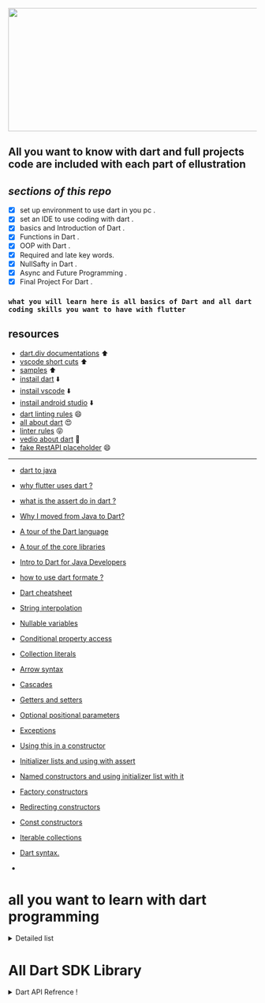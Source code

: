 <p align="center">
<img src="https://user-images.githubusercontent.com/95125518/179025235-c5a12ccc-1896-4c6c-b975-94e318e00b85.png" width="650" height="250" />
</p>

## All you want to know with dart and full projects code are included with each part of ellustration

## **_sections of this repo_**

- [x] set up environment to use dart in you pc .
- [x] set an IDE to use coding with dart .
- [x] basics and Introduction of Dart .
- [x] Functions in Dart .
- [x] OOP with Dart .
- [x] Required and late key words.
- [x] NullSafty in Dart .
- [x] Async and Future Programming .
- [x] Final Project For Dart .

### `what you will learn here is all basics of Dart and all dart coding skills you want to have with flutter`

## resources

- [dart.div documentations](https://dart.dev/guides) ⬆️
- [vscode short cuts](https://code.visualstudio.com/shortcuts/keyboard-shortcuts-windows.pdf) ⬆️
- [samples](https://dart.dev/samples) ⬆️
- [instail dart](https://dart.dev/get-dart) ⬇️
- [instail vscode](https://code.visualstudio.com/download) ⬇️
- [instail android studio](https://developer.android.com/studio?gclid=CjwKCAjw2rmWBhB4EiwAiJ0mtSiSOFKJKdV-iAZr3ML0xW7_wiYAen_eu2AdRZNeLQv_-kzu3p190xoCYoIQAvD_BwE&gclsrc=aw.ds) ⬇️
- [dart linting rules](https://github.com/dart-lang/lints) 😄
- [all about dart](https://github.com/dart-lang) 😍
- [linter rules](https://dart-lang.github.io/linter/lints/) 😝
- [vedio about dart](https://youtu.be/5F-6n_2XWR8) :movie_camera:
- [fake RestAPI placeholder](https://jsonplaceholder.typicode.com/) 😄

---

- [dart to java](https://developers.google.com/codelabs/from-java-to-dart#0)
- [why flutter uses dart ?](https://hackernoon.com/why-flutter-uses-dart-dd635a054ebf)
- [what is the assert do in dart ?](https://stackoverflow.com/questions/56537718/what-assert-do-in-dart)
- [Why I moved from Java to Dart?](https://hackernoon.com/why-i-moved-from-java-to-dart-8f3802b1d652)
- [A tour of the Dart language](https://dart.dev/guides/language/language-tour)
- [A tour of the core libraries](https://dart.dev/guides/libraries/library-tour)
- [Intro to Dart for Java Developers](https://codelabs.developers.google.com/codelabs/from-java-to-dart/)
- [how to use dart formate ?](https://dart.dev/tools/dart-format)
- [Dart cheatsheet](https://dart.dev/codelabs/dart-cheatsheet)
- [String interpolation](https://dart.dev/codelabs/dart-cheatsheet#string-interpolation)
- [Nullable variables](https://dart.dev/codelabs/dart-cheatsheet#nullable-variables)
- [Conditional property access](https://dart.dev/codelabs/dart-cheatsheet#conditional-property-access)
- [Collection literals](https://dart.dev/codelabs/dart-cheatsheet#collection-literals)
- [Arrow syntax](https://dart.dev/codelabs/dart-cheatsheet#arrow-syntax)
- [Cascades](https://dart.dev/codelabs/dart-cheatsheet#cascades)
- [Getters and setters](https://dart.dev/codelabs/dart-cheatsheet#getters-and-setters)
- [Optional positional parameters](https://dart.dev/codelabs/dart-cheatsheet#optional-positional-parameters)
- [Exceptions](https://dart.dev/codelabs/dart-cheatsheet#exceptions)
- [Using this in a constructor](https://dart.dev/codelabs/dart-cheatsheet#using-this-in-a-constructor)
- [Initializer lists and using with assert](https://dart.dev/codelabs/dart-cheatsheet#initializer-lists)
- [Named constructors and using initializer list with it](https://dart.dev/codelabs/dart-cheatsheet#named-constructors)
- [Factory constructors](https://dart.dev/codelabs/dart-cheatsheet#factory-constructors)
- [Redirecting constructors](https://dart.dev/codelabs/dart-cheatsheet#redirecting-constructors)
- [Const constructors](https://dart.dev/codelabs/dart-cheatsheet#const-constructors)
- [Iterable collections](https://dart.dev/codelabs/iterables)
- [Dart syntax.](https://dart.dev/samples)

-

# all you want to learn with dart programming

<details>

<summary>  Detailed list</summary>

- [ ] String interpolation
- [ ] Nullable variables
- [ ] Null-aware operators
- [ ] Conditional property access
- [ ] Collection literals
- [ ] Arrow syntax
- [ ] Cascades
- [ ] Getters and setters
- [ ] Optional positional parameters
- [ ] Named parameters
- [ ] Exceptions
- [ ] Using this in a constructor
- [ ] Initializer lists
- [ ] Named constructors
- [ ] Factory constructors
- [ ] Redirecting constructors
- [ ] Const constructors
- [ ] Operators
- [ ] Data Types and variables
- [ ] Type safety and type inference
- [ ] Const and Final
- [ ] increment and decrement
- [ ] String Operations
- [ ] Comments
- [ ] Control Flow
- [ ] The Boolean data type
- [ ] IF statement
- [ ] Ternary Conditional operator
- [ ] Variable scope
- [ ] Switch statement
- [ ] While and for loop
- [ ] ForEach loop
- [ ] Functions
- [ ] what is a Function
- [ ] parameters
- [ ] Anonymous and Named Functions
- [ ] Classes
- [ ] Classes and Objects
- [ ] serialization, Json and Cascade Notation
- [ ] Constructors
- [ ] private variables
- [ ] Getters and Setters
- [ ] Static Keyword
- [ ] Nullability
- [ ] Null safety
- [ ] Null aware operators
- [ ] Collections
- [ ] Lists
- [ ] ses
- [ ] maps
- [ ] High order methods
- [ ] Advanced Classes
- [ ] inheritance
- [ ] Abstract Classes
- [ ] Business Logic,interfaces and Factory Constructors
- [ ] implements and extends
- [ ] Mixins
- [ ] Asynchronous Programming
- [ ] Synchronous and Asynchronous
- [ ] Futures
- [ ] Async and await,try and catch
- [ ] Api and http
- [ ] Networking with dart
- [ ] Making network request part 1
- [ ] making network request part 2
- [ ] Error Handling
- [ ] Streams
- [ ] What you’ll learn
- [ ] Data Types and variable
- [ ] Control Flow
- [ ] Oop Concepts
- [ ] Functions
- [ ] Collections
- [ ] Asynchronous programming
- [ ] Networking with dart
- [ ] Error handling
- [ ] Classes
- [ ] Advanced Classes
- [ ] Nullability
- [ ] Output
- [ ] Variables Part 1
- [ ] Variables Part 2
- [ ] Type Casting
- [ ] Comments
- [ ] Operations
- [ ] Prefix and Postfix
- [ ] If Statements
- [ ] Conditional Operators
- [ ] Switch
- [ ] Loops
- [ ] Nested, Infinite Loops
- [ ] Control Statements
- [ ] Degree App.
- [ ] Input
- [ ] Exception
- [ ] Numbers Methods
- [ ] Strings Methods
- [ ] Lists
- [ ] 2D Lists
- [ ] Sets
- [ ] Maps
- [ ] Functions
- [ ] Optional, Default Parameters
- [ ] Passing array through function
- [ ] Recursion
- [ ] Exception Part 2
- [ ] Lambda Expression
- [ ] Higher-Order Functions
- [ ] Where Part 1
- [ ] Where Part 2
- [ ] Iterable, Map and Spread Operator
- [ ] Typedefs
- [ ] Introduction
- [ ] Class Object
- [ ] Constructor
- [ ] Static & this
- [ ] 32 Setter & Getter
- [ ] Inheritance & Override
- [ ] Super
- [ ] Super Constructor
- [ ] Abstract, Interface & Multi Inheritance
- [ ] Mixins
- [ ] Every Thing is Object
- [ ] Final vs Const
- [ ] Enum
- [ ] Generic
- [ ] Import and Package
- [ ] Math Library
- [ ] DateTime
- [ ] Platform
- [ ] Operator Overloading
- [ ] Polymorphism
- [ ] Lexical Closure, Callable Function
- [ ] Extension Function
- [ ] Future
- [ ] Stream
- [ ] Async / Await
- [ ] Dart Packages
- [ ] API
- [ ] File System
- [ ] Null Safety
- [ ] required & late
- [ ] Final Project
- [ ] Code Reviewing
- [ ] Linting Rules
- [ ] How to Get a Certificate
- [ ] What is Flutter
- [ ] Windows Flutter Installation
- [ ] Mac Flutter Installation
- [ ] Intro to VS Code

</details>

# All Dart SDK Library

<details><summary>  Dart API Refrence !</summary>
<br>

[:link: CORE](https://api.dart.dev/stable/2.17.6/index.html)

<details><summary>  Dart CORE !</summary>

:heavy_check_mark: [dart:async](https://api.dart.dev/stable/2.17.6/dart-async/dart-async-library.html) <br>
:heavy_check_mark: [dart:collection](https://api.dart.dev/stable/2.17.6/dart-collection/dart-collection-library.html) <br>
:heavy_check_mark: [dart:convert](https://api.dart.dev/stable/2.17.6/dart-collection/dart-collection-library.html)<br>
:heavy_check_mark: [dart:core](https://api.dart.dev/stable/2.17.6/dart-core/dart-core-library.html)<br>
:heavy_check_mark:[ dart:developer](https://api.dart.dev/stable/2.17.6/dart-developer/dart-developer-library.html)<br>
:heavy_check_mark: [dart:math](https://api.dart.dev/stable/2.17.6/dart-math/dart-math-library.html)<br>
:heavy_check_mark: [dart:typed_data](https://api.dart.dev/stable/2.17.6/dart-typed_data/dart-typed_data-library.html)<br>

</details>

[:link: VM](https://api.dart.dev/stable/2.17.6/index.html)

<details><summary>  Dart VM !</summary>

:ballot_box_with_check: [~~dart:cli~~](https://api.dart.dev/stable/2.17.6/dart-cli/dart-cli-library.html)<br>
:ballot_box_with_check: [dart:ffi](https://api.dart.dev/stable/2.17.6/dart-ffi/dart-ffi-library.html)<br>
:ballot_box_with_check: [dart:io](https://api.dart.dev/stable/2.17.6/dart-io/dart-io-library.html)<br>
:ballot_box_with_check: [dart:isolate](https://api.dart.dev/stable/2.17.6/dart-isolate/dart-isolate-library.html)<br>
:ballot_box_with_check: [dart:mirrors](https://api.dart.dev/stable/2.17.6/dart-mirrors/dart-mirrors-library.html)<br>

</details>

[:link: WEB](https://api.dart.dev/stable/2.17.6/index.html)

<details><summary>  Dart WEB!</summary>

:white_check_mark: [dart:html](https://api.dart.dev/stable/2.17.6/dart-html/dart-html-library.html) <br>
:white_check_mark: [dart:indexed_db](https://api.dart.dev/stable/2.17.6/dart-indexed_db/dart-indexed_db-library.html) <br>
:white_check_mark: [dart:js](https://api.dart.dev/stable/2.17.6/dart-js/dart-js-library.html)<br>
:white_check_mark: [dart:js_util](https://api.dart.dev/stable/2.17.6/dart-js_util/dart-js_util-library.html)<br>
:white_check_mark:[dart:svg](https://api.dart.dev/stable/2.17.6/dart-svg/dart-svg-library.html)<br>
:white_check_mark: [dart:web_audio](https://api.dart.dev/stable/2.17.6/dart-web_audio/dart-web_audio-library.html)<br>
:white_check_mark: [dart:web_gl](https://api.dart.dev/stable/2.17.6/dart-web_gl/dart-web_gl-library.html)<br>

</details>
</details>
